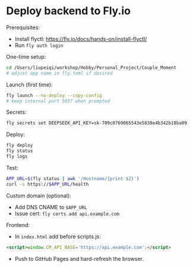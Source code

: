 # Deploy backend to Fly.io

Prerequisites:
- Install flyctl: https://fly.io/docs/hands-on/install-flyctl/
- Run `fly auth login`

One-time setup:
```bash
cd /Users/liupeiqi/workshop/Hobby/Personal_Project/Couple_Moment
# adjust app name in fly.toml if desired
```

Launch (first time):
```bash
fly launch --no-deploy --copy-config
# keep internal port 5057 when prompted
```

Secrets:
```bash
fly secrets set DEEPSEEK_API_KEY=sk-709c0769065543e5838e4b342b18ba09
```

Deploy:
```bash
fly deploy
fly status
fly logs
```

Test:
```bash
APP_URL=$(fly status | awk '/Hostname/{print $2}')
curl -s https://$APP_URL/health
```

Custom domain (optional):
- Add DNS CNAME to `$APP_URL`
- Issue cert: `fly certs add api.example.com`

Frontend:
- In `index.html` add before scripts.js:
```html
<script>window.CM_API_BASE='https://api.example.com';</script>
```
- Push to GitHub Pages and hard-refresh the browser.
